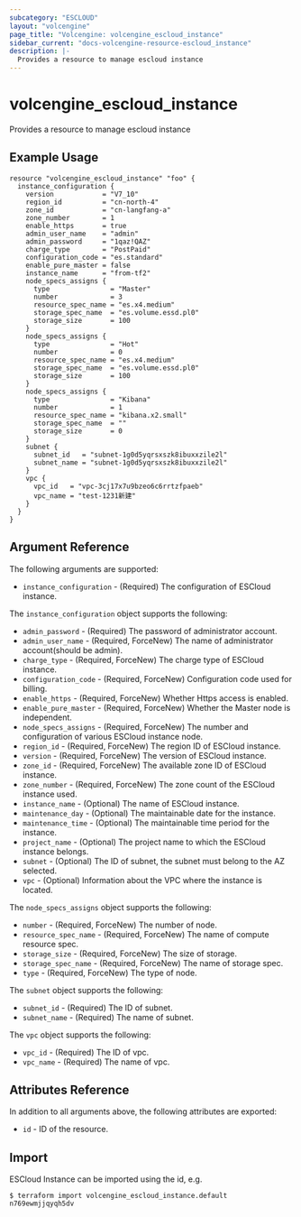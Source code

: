 ```yaml
---
subcategory: "ESCLOUD"
layout: "volcengine"
page_title: "Volcengine: volcengine_escloud_instance"
sidebar_current: "docs-volcengine-resource-escloud_instance"
description: |-
  Provides a resource to manage escloud instance
---
```

# volcengine_escloud_instance
Provides a resource to manage escloud instance
## Example Usage
```hcl
resource "volcengine_escloud_instance" "foo" {
  instance_configuration {
    version            = "V7_10"
    region_id          = "cn-north-4"
    zone_id            = "cn-langfang-a"
    zone_number        = 1
    enable_https       = true
    admin_user_name    = "admin"
    admin_password     = "1qaz!QAZ"
    charge_type        = "PostPaid"
    configuration_code = "es.standard"
    enable_pure_master = false
    instance_name      = "from-tf2"
    node_specs_assigns {
      type               = "Master"
      number             = 3
      resource_spec_name = "es.x4.medium"
      storage_spec_name  = "es.volume.essd.pl0"
      storage_size       = 100
    }
    node_specs_assigns {
      type               = "Hot"
      number             = 0
      resource_spec_name = "es.x4.medium"
      storage_spec_name  = "es.volume.essd.pl0"
      storage_size       = 100
    }
    node_specs_assigns {
      type               = "Kibana"
      number             = 1
      resource_spec_name = "kibana.x2.small"
      storage_spec_name  = ""
      storage_size       = 0
    }
    subnet {
      subnet_id   = "subnet-1g0d5yqrsxszk8ibuxxzile2l"
      subnet_name = "subnet-1g0d5yqrsxszk8ibuxxzile2l"
    }
    vpc {
      vpc_id   = "vpc-3cj17x7u9bzeo6c6rrtzfpaeb"
      vpc_name = "test-1231新建"
    }
  }
}
```
## Argument Reference
The following arguments are supported:
* `instance_configuration` - (Required) The configuration of ESCloud instance.

The `instance_configuration` object supports the following:

* `admin_password` - (Required) The password of administrator account.
* `admin_user_name` - (Required, ForceNew) The name of administrator account(should be admin).
* `charge_type` - (Required, ForceNew) The charge type of ESCloud instance.
* `configuration_code` - (Required, ForceNew) Configuration code used for billing.
* `enable_https` - (Required, ForceNew) Whether Https access is enabled.
* `enable_pure_master` - (Required, ForceNew) Whether the Master node is independent.
* `node_specs_assigns` - (Required, ForceNew) The number and configuration of various ESCloud instance node.
* `region_id` - (Required, ForceNew) The region ID of ESCloud instance.
* `version` - (Required, ForceNew) The version of ESCloud instance.
* `zone_id` - (Required, ForceNew) The available zone ID of ESCloud instance.
* `zone_number` - (Required, ForceNew) The zone count of the ESCloud instance used.
* `instance_name` - (Optional) The name of ESCloud instance.
* `maintenance_day` - (Optional) The maintainable date for the instance.
* `maintenance_time` - (Optional) The maintainable time period for the instance.
* `project_name` - (Optional) The project name  to which the ESCloud instance belongs.
* `subnet` - (Optional) The ID of subnet, the subnet must belong to the AZ selected.
* `vpc` - (Optional) Information about the VPC where the instance is located.

The `node_specs_assigns` object supports the following:

* `number` - (Required, ForceNew) The number of node.
* `resource_spec_name` - (Required, ForceNew) The name of compute resource spec.
* `storage_size` - (Required, ForceNew) The size of storage.
* `storage_spec_name` - (Required, ForceNew) The name of storage spec.
* `type` - (Required, ForceNew) The type of node.

The `subnet` object supports the following:

* `subnet_id` - (Required) The ID of subnet.
* `subnet_name` - (Required) The name of subnet.

The `vpc` object supports the following:

* `vpc_id` - (Required) The ID of vpc.
* `vpc_name` - (Required) The name of vpc.

## Attributes Reference
In addition to all arguments above, the following attributes are exported:
* `id` - ID of the resource.



## Import
ESCloud Instance can be imported using the id, e.g.
```
$ terraform import volcengine_escloud_instance.default n769ewmjjqyqh5dv
```

